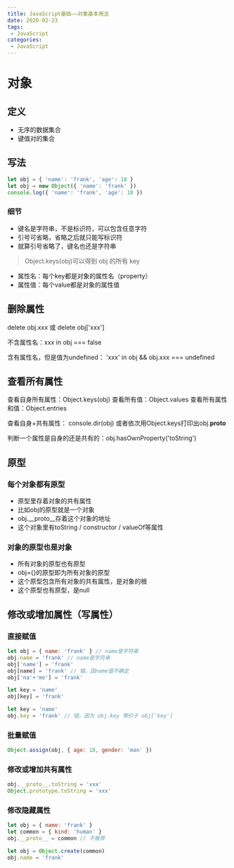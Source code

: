 ```yaml
---
title: JavaScript基础——对象基本用法
date: 2020-02-23
tags:
 - JavaScript
categories:
 - JavaScript
---
```


# 对象

## 定义

- 无序的数据集合
- 键值对的集合

## 写法

```javascript
let obj = { 'name': 'frank', 'age': 18 }
let obj = new Object({ 'name': 'frank' })
console.log({ 'name': 'frank', 'age': 18 })
```

<!-- more -->

### 细节

- 键名是字符串，不是标识符，可以包含任意字符
- 引号可省略，省略之后就只能写标识符
- 就算引号省略了，键名也还是字符串

> Object.keys(obj)可以得到 obj 的所有 key

- 属性名：每个key都是对象的属性名（property）
- 属性值：每个value都是对象的属性值

## 删除属性

delete obj.xxx 或 delete obj['xxx']

不含属性名：xxx in obj === false

含有属性名，但是值为undefined：
'xxx' in obj && obj.xxx === undefined

## 查看所有属性

查看自身所有属性：Object.keys(obj)
查看所有值：Object.values
查看所有属性和值：Object.entries

查看自身+共有属性：
console.dir(obj)
或者依次用Object.keys打印出obj.__proto__

判断一个属性是自身的还是共有的：obj.hasOwnProperty('toString')

## 原型

### 每个对象都有原型

- 原型里存着对象的共有属性
- 比如obj的原型就是一个对象
- obj.__proto__存着这个对象的地址
- 这个对象里有toString / constructor / valueOf等属性

### 对象的原型也是对象

- 所有对象的原型也有原型
- obj={}的原型即为所有对象的原型
- 这个原型包含所有对象的共有属性，是对象的根
- 这个原型也有原型，是null

## 修改或增加属性（写属性）

### 直接赋值

```javascript
let obj = { name: 'frank' } // name是字符串
obj.name = 'frank' // name是字符串
obj['name'] = 'frank'
obj[name] = 'frank' // 错，因name值不确定
obj['na'+'me'] = 'frank'

let key = 'name'
obj[key] = 'frank'

let key = 'name'
obj.key = 'frank' // 错，因为 obj.key 等价于 obj['key']
```

### 批量赋值

```javascript
Object.assign(obj, { age: 18, gender: 'man' })
```

### 修改或增加共有属性

```javascript
obj.__proto__.toString = 'xxx'
Object.prototype.toString = 'xxx'
```

### 修改隐藏属性

```javascript
let obj = { name: 'frank' }
let common = { kind: 'human' }
obj.__proto__ = common // 不推荐

let obj = Object.create(common)
obj.name = 'frank'
```
